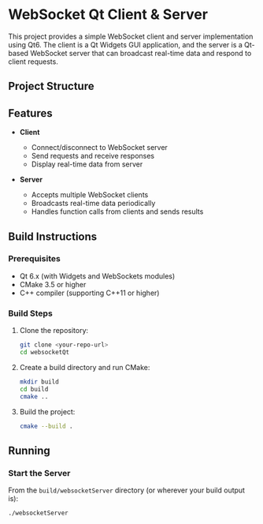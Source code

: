 # WebSocket Qt Client & Server

This project provides a simple WebSocket client and server implementation using Qt6. The client is a Qt Widgets GUI application, and the server is a Qt-based WebSocket server that can broadcast real-time data and respond to client requests.

## Project Structure

## Features

- **Client**
  - Connect/disconnect to WebSocket server
  - Send requests and receive responses
  - Display real-time data from server

- **Server**
  - Accepts multiple WebSocket clients
  - Broadcasts real-time data periodically
  - Handles function calls from clients and sends results

## Build Instructions

### Prerequisites

- Qt 6.x (with Widgets and WebSockets modules)
- CMake 3.5 or higher
- C++ compiler (supporting C++11 or higher)

### Build Steps

1. Clone the repository:
    ```sh
    git clone <your-repo-url>
    cd websocketQt
    ```

2. Create a build directory and run CMake:
    ```sh
    mkdir build
    cd build
    cmake ..
    ```

3. Build the project:
    ```sh
    cmake --build .
    ```

## Running

### Start the Server

From the `build/websocketServer` directory (or wherever your build output is):

```sh
./websocketServer